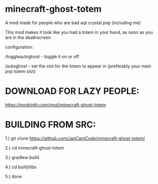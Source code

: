 # minecraft-ghost-totem
A mod made for people who are bad aqt crystal pvp (including me)


This mod makes it look like you had a totem in your hand, as soon as you are in the deathscreen

configuration:

/toggleautoghost - toggle it on or off

/autoghost <slot> - set the slot for the totem to appear in (preferably your main pvp totem slot)


# DOWNLOAD FOR LAZY PEOPLE: 

https://modrinth.com/mod/minecraft-ghost-totem



# BUILDING FROM SRC:

1.) git clone https://github.com/JanCantCode/minecraft-ghost-totem/

2.) cd minecraft-ghost-totem

3.) gradlew build

4.) cd build/libs

5.) done

